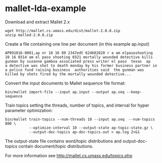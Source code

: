 # mallet-lda-example


Download and extract Mallet 2.x
```
wget http://mallet.cs.umass.edu/dist/mallet-2.0.8.zip
unzip malled-2.0.8.zip
```

Create a file containing one line per document (in this example ap.input)
```
AP891016-0001,ap nr 10 16 89 2347edt 624602820 r a am elpasoshooting     10 16 0314 am el paso shooting 0321 mortally wounded detective kills gunman by suzanne gamboa associated press writer el paso  texas  ap       a detective was shot to death monday by his former business partner in a police fund raising business  authorities said  the gunman was killed by shots fired by the mortally wounded detective...
```

Convert the input documents to Mallet sequence file format:
```
bin/mallet import-file --input ap.input --output ap.seq --keep-sequence
```

Train topics setting the threads, number of topics, and interval for hyper parameter optimization:
```
bin/mallet train-topics --num-threads 10 --input ap.seq  --num-topics 800 \
           --optimize-interval 10 --output-state ap-topic-state.gz \ 
           --output-doc-topics ap-doc-topics.out > ap.log 2>&1 
```

The output-state file contains word/topic distributions and output-doc-topics contain document/topic distributions.

For more information see http://mallet.cs.umass.edu/topics.php
